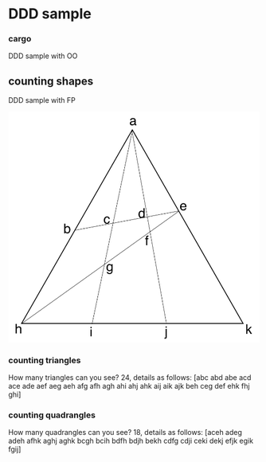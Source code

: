 # DDD sample


### cargo

DDD sample with OO

## counting shapes

DDD sample with FP

![](shapes.png)

### counting triangles
How many triangles can you see?
24, details as follows:
[abc abd abe acd ace ade aef aeg aeh afg afh agh ahi ahj ahk aij aik ajk beh ceg def ehk fhj ghi]

### counting quadrangles
How many quadrangles can you see?
18, details as follows:
[aceh adeg adeh afhk aghj aghk bcgh bcih bdfh bdjh bekh cdfg cdji ceki dekj efjk egik fgij]
